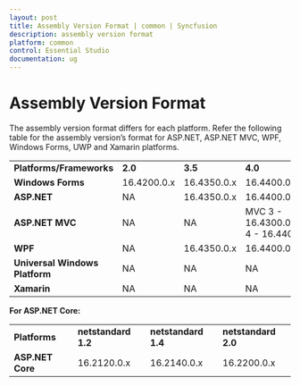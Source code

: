 ```yaml
---
layout: post
title: Assembly Version Format | common | Syncfusion
description: assembly version format 
platform: common
control: Essential Studio
documentation: ug
---
```


# Assembly Version Format

The assembly version format differs for each platform. Refer the following table for the assembly version’s format for ASP.NET, ASP.NET MVC, WPF, Windows Forms, UWP and Xamarin platforms.



<table>
<tr>
<td>
<b>Platforms/Frameworks</b></td><td>
<b>2.0</b></td><td>
<b>3.5</b></td><td>
<b>4.0</b></td><td>
<b>4.5</b></td><td>
<b>4.5.1</b></td><td>
<b>4.6</b></td></tr>
<tr>
<td>
<b>Windows Forms</b></td><td>
16.4200.0.x</td><td>
16.4350.0.x</td><td>
16.4400.0.x</td><td>
16.4450.0.x</td><td>
16.4451.0.x</td><td>
16.4460.0.x</td></tr>
<tr>
<td>
<b>ASP.NET</b></td><td>
NA</td><td>
16.4350.0.x</td><td>
16.4400.0.x</td><td>
16.4450.0.x</td><td>
16.4451.0.x</td><td>
16.4460.0.x</td></tr>
<tr>
<td>
<b>ASP.NET MVC</b></td><td>
NA</td><td>
NA</td><td>
MVC 3 - 16.4300.0.xMVC 4 - 16.4400.0.x</td><td>
MVC 5 - 16.4500.0.x</td><td>
NA</td><td>
MVC 6 - 16.4600.0.x</td></tr>
<tr>
<td>
<b>WPF</b></td><td>
NA</td><td>
16.4350.0.x</td><td>
16.4400.0.X</td><td>
16.4450.0.X</td><td>
16.4451.0.X</td><td>
16.4460.0.x</td></tr>
<tr>
<td>
<b>Universal Windows Platform</b></td><td>
NA</td><td>
NA</td><td>
NA</td><td>
NA</td><td>
NA</td><td>
16.4460.0.x</td></tr>
<tr>
<td>
<b>Xamarin</b></td><td>
NA</td><td>
NA</td><td>
NA</td><td>
NA</td><td>
16.4451.0.x</td><td>
NA</td></tr>
</table>

**For ASP.NET Core:**

<table>
<tr>
<td>
<b>Platforms</b></td><td>
<b>netstandard 1.2</b></td><td>
<b>netstandard 1.4</b></td><td>
<b>netstandard 2.0</b></td></tr>
<tr>
<td>
<b>ASP.NET Core</b></td><td>
16.2120.0.x</td><td>
16.2140.0.x</td><td>
16.2200.0.x</td></tr>
</table>